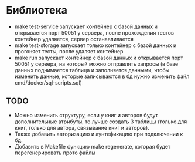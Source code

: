 # Библиотека
- make test-service запускает контейнер с базой данных и открывается порт 50051 у сервера, после прохождения тестов контейнер удаляется, сервер останавливается
- make test-storage запускает только контейнер с базой данных и прогоняет тесты, после удаляет контейнер
- make run запускает контейнер с базой данных и открывается порт 50051 у сервера, на который можно отправлять запросы (в базе данных поднимается таблица и заполняется данными, чтобы изменить данные, которые записываются в бд нужно изменить файл cmd/docker/sql-scripts.sql)

## TODO
- Можно изменить структуру, если у книг и авторов будут дополнительные атрибуты, то лучше создать 3 таблицы (только для книг, только для автора, связывание книг и авторов). 
- Также добавить авторизацию и аунтефикацию при подключении к бд. 
- Добавить в Makefile функцию make regenerate, которая будет перегенерировать прото файлы

